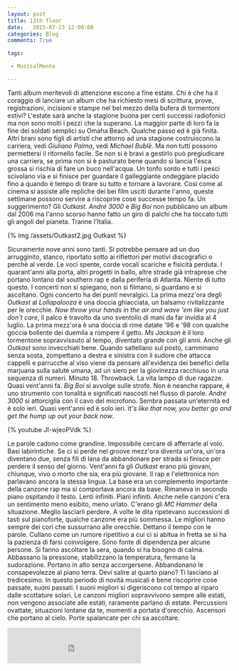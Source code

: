 ```yaml
---
layout: post
title: 13th floor
date:   2015-07-23 12:00:00
categories: Blog
comments: True

tags:

 - MusicalMente

---
```


Tanti album meritevoli di attenzione escono a fine estate. Chi è che ha il coraggio di lanciare un album che ha richiesto mesi di scrittura, prove, registrazioni, incisioni e stampe nel bel mezzo della bufera di tormentoni estivi? L'estate sarà anche la stagione buona per certi successi radiofonici ma non sono molti i pezzi che la superano. La maggior parte di loro fa la fine dei soldati semplici su Omaha Beach. Qualche passo ed è già finita. Altri brani sono figli di artisti che attorno ad una stagione costruiscono la carriera, vedi *Giuliano Palma*, vedi *Michael Bublè*. Ma non tutti possono permettersi il ritornello facile. Se non si è bravi a gestirlo può pregiudicare una carriera, se prima non si è pasturato bene quando si lancia l'esca grossa si rischia di fare un buco nell'acqua. Un tonfo sordo e tutti i pesci scivolano via e si finisce per guardare il galleggiante ondeggiare placido fino a quando è tempo di tirare su tutto e tornare a lavorare. 
Così come al cinema si assiste alle repliche dei bei film usciti durante l'anno, queste settimane possono servire a riscoprire cose successe tempo fa. Un suggerimento? Gli *Outkast*. *André 3000* e *Big Boi* non pubblicano un album dal 2006 ma l'anno scorso hanno fatto un giro di palchi che ha toccato tutti gli angoli del pianeta. Tranne l'Italia. 

{% img /assets/Outkast2.jpg Outkast %}

Sicuramente nove anni sono tanti. Si potrebbe pensare ad un duo arrugginito, stanco, riportato sotto ai riflettori per motivi discografici o perchè al verde. Le voci spente, corde vocali scariche e fisicità perduta. I quarant'anni alla porta, altri progetti in ballo, altre strade già intraprese che portano lontano dal southern rap e dalla periferia di Atlanta. Niente di tutto questo. I concerti non si spiegano, non si filmano, si guardano e si ascoltano. Ogni concerto ha dei punti nevralgici. La prima mezz'ora degli *Outkast* al *Lollapalooza* è una doccia ghiacciata, un balsamo rivitalizzante per le orecchie. *Now throw your hands in the air and wave 'em like you just don't care*, il palco è travolto da uno sventolio di mani da far invidia al 4 luglio. La prima mezz'ora è una doccia di rime datate '96 e '98 con qualche goccia bollente dei duemila a rompere il getto. *Ms Jackson* è il loro tormentone sopravvissuto al tempo, diventato grande con gli anni. Anche gli *Outkast* sono invecchiati bene. Quando saltellano sul posto, camminano senza sosta, zompettano a destra e sinistra con il sudore che attacca cappelli e parrucche al viso viene da pensare all'evidenza dei benefici della marjuana sulla salute umana, ad un siero per la giovinezza racchiuso in una sequenza di numeri. Minuto 18. Throwback. La vita lampo di due ragazze. Quasi vent'anni fa. *Big Boi* si avvolge sulle strofe. Non è neanche rappare, è uno strumento con tonalità e significati nascosti nel flusso di parole. *André 3000* si attorciglia con il cavo del microfono. Sembra passata un'eternità ed è solo ieri. Quasi vent'anni ed è solo ieri. *It's like that now, you better go and get the hump up out your back now*. 

{% youtube JI-wjeoPVdk %}   

Le parole cadono come grandine. Impossibile cercare di afferrarle al volo. Basi labirintiche. Se ci si perde nel groove mezz'ora diventa un'ora, un'ora diventano due, senza fili di lana da abbandonare per strada si finisce per perdere il senso del giorno. Vent'anni fa gli *Outkast* erano più giovani, chiunque, vivo o morto che sia, era più giovane. Il rap e l'elettronica non parlavano ancora la stessa lingua. La base era un complemento importante della canzone rap ma si comportava ancora da base. Rimaneva in secondo piano ospitando il testo. Lenti infiniti. Piani infiniti. Anche nelle canzoni c'era un sentimento meno esibito, meno urlato. C'erano gli *MC Hammer* della situazione. Meglio lasciarli perdere. A volte le dita ripetevano successioni di tasti sul pianoforte, qualche canzone era più sommessa. Le migliori hanno sempre dei cori che sussurrano alle orecchie. Dettano il tempo con le parole. Cullano come un rumore ripetitivo a cui ci si abitua in fretta se si ha la pazienza di farsi coinvolgere. Sono fonte di dipendenza per alcune persone. Si fanno ascoltare la sera, quando si ha bisogno di calma. Abbassano la pressione, stabilizzano la temperatura, fermano la sudorazione. Portano in alto senza accorgersene. Abbandonano le consapevolezze al piano terra. Devi salire al quarto piano? Ti lasciano al tredicesimo. In questo periodo di novità musicali è bene riscoprire cose passate, suoni passati. I suoni migliori si digeriscono col tempo al riparo dalle scottature solari. Le canzoni migliori sopravvivono sempre alle estati, non vengono associate alle estati, raramente parlano di estate. Percussioni ovattate, situazioni lontane da te, momenti a portata d'orecchio. Ascensori che portano al cielo. Porte spalancate per chi sa ascoltare.

<iframe src="https://embed.spotify.com/?uri=spotify:track:5oKpqxuTm4kg8BRQwIBFzk" width="300" height="80" frameborder="0" allowtransparency="true"></iframe>